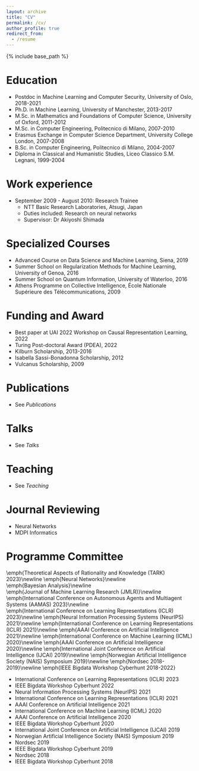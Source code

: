 ```yaml
---
layout: archive
title: "CV"
permalink: /cv/
author_profile: true
redirect_from:
  - /resume
---
```


{% include base_path %}

Education
======
* Postdoc in Machine Learning and Computer Security, University of Oslo, 2018-2021
* Ph.D. in Machine Learning, University of Manchester, 2013-2017 
* M.Sc. in Mathematics and Foundations of Computer Science, University of Oxford, 2011-2012
* M.Sc. in Computer Engineering, Politecnico di Milano, 2007-2010
* Erasmus Exchange in Computer Science Department, University College London, 2007-2008
* B.Sc. in Computer Engineering, Politecnico di Milano, 2004-2007
* Diploma in Classical and Humanistic Studies, Liceo Classico S.M. Legnani, 1999-2004

Work experience
======
* September 2009 - August 2010: Research Trainee
  * NTT Basic Research Laboratories, Atsugi, Japan
  * Duties included: Research on neural networks
  * Supervisor: Dr Akiyoshi Shimada

Specialized Courses
======
* Advanced Course on Data Science and Machine Learning, Siena, 2019
* Summer School on Regularization Methods for Machine Learning, University of Genoa, 2016
* Summer School on Quantum Information, University of Waterloo, 2016
* Athens Programme on Collective Intelligence, École Nationale Supérieure des Télécommunications, 2009

Funding and Award
======
* Best paper at UAI 2022 Workshop on Causal Representation Learning, 2022
* Turing Post-doctoral Award (PDEA), 2022
* Kilburn Scholarship, 2013-2016
* Isabella Sassi-Bonadonna Scholarship, 2012
* Vulcanus Scholarship, 2009

Publications
======
* See *Publications*

Talks
======
* See *Talks*

Teaching
======
* See *Teaching*

Journal Reviewing
======
* Neural Networks
* MDPI Informatics

Programme Committee
======
\emph{Theoretical Aspects of Rationality and Knowledge (TARK) 2023}\newline
	\emph{Neural Networks}\newline	
	\emph{Bayesian Analysis}\newline	
	\emph{Journal of Machine Learning Research (JMLR)}\newline	
	\emph{International Conference on Autonomous Agents and Multiagent Systems (AAMAS) 2023}\newline	
	\emph{International Conference on Learning Representations (ICLR) 2023}\newline
	\emph{Neural Information Processing Systems (NeurIPS) 2021}\newline
	\emph{International Conference on Learning Representations (ICLR) 2021}\newline
	\emph{AAAI Conference on Artificial Intelligence 2021}\newline
	\emph{International Conference on Machine Learning (ICML) 2020}\newline
	\emph{AAAI Conference on Artificial Intelligence 2020}\newline
	\emph{International Joint Conference on Artificial Intelligence (IJCAI) 2019}\newline
	\emph{Norwegian Artificial Intelligence Society (NAIS) Symposium 2019}\newline
	\emph{Nordsec 2018-2019}\newline
	\emph{IEEE Bigdata Workshop Cyberhunt 2018-2022}


* International Conference on Learning Representations (ICLR) 2023
* IEEE Bigdata Workshop Cyberhunt 2022
* Neural Information Processing Systems (NeurIPS) 2021
* International Conference on Learning Representations (ICLR) 2021
* AAAI Conference on Artificial Intelligence 2021
* International Conference on Machine Learning (ICML) 2020
* AAAI Conference on Artificial Intelligence 2020
* IEEE Bigdata Workshop Cyberhunt 2020
* International Joint Conference on Artificial Intelligence (IJCAI) 2019
* Norwegian Artificial Intelligence Society (NAIS) Symposium 2019
* Nordsec 2019
* IEEE Bigdata Workshop Cyberhunt 2019
* Nordsec 2018
* IEEE Bigdata Workshop Cyberhunt 2018



  
<!---
Skills
======
* Skill 1
* Skill 2
  * Sub-skill 2.1
  * Sub-skill 2.2
  * Sub-skill 2.3
* Skill 3


Publications
======
  <ul>{% for post in site.publications %}
    {% include archive-single-cv.html %}
  {% endfor %}</ul>
  
Talks
======
  <ul>{% for post in site.talks %}
    {% include archive-single-talk-cv.html %}
  {% endfor %}</ul>
  
Teaching
======
  <ul>{% for post in site.teaching %}
    {% include archive-single-cv.html %}
  {% endfor %}</ul>
-->
<!---  
Service and leadership
======
* Currently signed in to 43 different slack teams
-->
